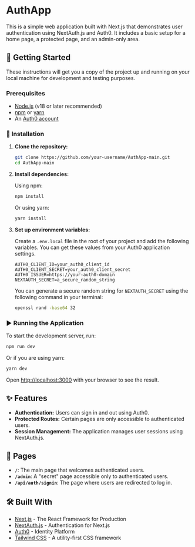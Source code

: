 # AuthApp

This is a simple web application built with Next.js that demonstrates user authentication using NextAuth.js and Auth0. It includes a basic setup for a home page, a protected page, and an admin-only area.

## 🚀 Getting Started

These instructions will get you a copy of the project up and running on your local machine for development and testing purposes.

### Prerequisites

- [Node.js](https://nodejs.org/) (v18 or later recommended)
- [npm](https://www.npmjs.com/) or [yarn](https://yarnpkg.com/)
- An [Auth0 account](https://auth0.com/)

### 🔧 Installation

1.  **Clone the repository:**

    ```bash
    git clone https://github.com/your-username/AuthApp-main.git
    cd AuthApp-main
    ```

2.  **Install dependencies:**

    Using npm:

    ```bash
    npm install
    ```

    Or using yarn:

    ```bash
    yarn install
    ```

3.  **Set up environment variables:**

    Create a `.env.local` file in the root of your project and add the following variables. You can get these values from your Auth0 application settings.

    ```
    AUTH0_CLIENT_ID=your_auth0_client_id
    AUTH0_CLIENT_SECRET=your_auth0_client_secret
    AUTH0_ISSUER=https://your-auth0-domain
    NEXTAUTH_SECRET=a_secure_random_string
    ```

    You can generate a secure random string for `NEXTAUTH_SECRET` using the following command in your terminal:

    ```bash
    openssl rand -base64 32
    ```

### ▶️ Running the Application

To start the development server, run:

```bash
npm run dev
```

Or if you are using yarn:

```bash
yarn dev
```

Open [http://localhost:3000](http://localhost:3000) with your browser to see the result.

## ✨ Features

- **Authentication:** Users can sign in and out using Auth0.
- **Protected Routes:** Certain pages are only accessible to authenticated users.
- **Session Management:** The application manages user sessions using NextAuth.js.

## 📄 Pages

- **`/`**: The main page that welcomes authenticated users.
- **`/admin`**: A "secret" page accessible only to authenticated users.
- **`/api/auth/signin`**: The page where users are redirected to log in.

## 🛠️ Built With

- [Next.js](https://nextjs.org/) - The React Framework for Production
- [NextAuth.js](https://next-auth.js.org/) - Authentication for Next.js
- [Auth0](https://auth0.com/) - Identity Platform
- [Tailwind CSS](https://tailwindcss.com/) - A utility-first CSS framework
